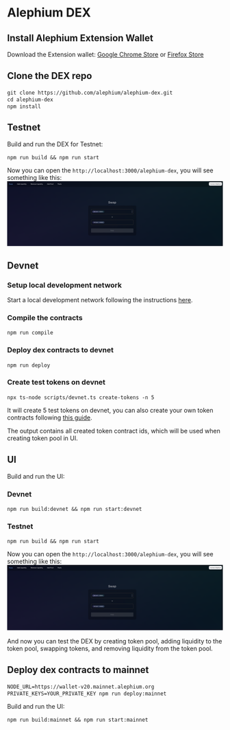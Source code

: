 # Alephium DEX

## Install Alephium Extension Wallet

Download the Extension wallet: [Google Chrome Store](https://chrome.google.com/webstore/detail/alephium-extension-wallet/gdokollfhmnbfckbobkdbakhilldkhcj) or [Firefox Store](https://addons.mozilla.org/en-US/firefox/addon/alephiumextensionwallet/)

## Clone the DEX repo

```
git clone https://github.com/alephium/alephium-dex.git
cd alephium-dex
npm install
```

## Testnet

Build and run the DEX for Testnet:

```
npm run build && npm run start
```

Now you can open the `http://localhost:3000/alephium-dex`, you will see something like this: ![](./images/dex-ui.png)

## Devnet

### Setup local development network

Start a local development network following the instructions [here](https://github.com/alephium/alephium-stack#devnet).

### Compile the contracts

```
npm run compile
```

### Deploy dex contracts to devnet

```
npm run deploy
```

### Create test tokens on devnet

```
npx ts-node scripts/devnet.ts create-tokens -n 5
```

It will create 5 test tokens on devnet, you can also create your own token contracts following [this guide](https://docs.alephium.org/dapps/getting-started).

The output contains all created token contract ids, which will be used when creating token pool in UI.

## UI

Build and run the UI:

### Devnet

```
npm run build:devnet && npm run start:devnet
```

### Testnet

```
npm run build && npm run start
```

Now you can open the `http://localhost:3000/alephium-dex`, you will see something like this: ![](./images/dex-ui.png)

And now you can test the DEX by creating token pool, adding liquidity to the token pool, swapping tokens, and removing liquidity from the token pool.

## Deploy dex contracts to mainnet

```
NODE_URL=https://wallet-v20.mainnet.alephium.org PRIVATE_KEYS=YOUR_PRIVATE_KEY npm run deploy:mainnet
```

Build and run the UI:

```
npm run build:mainnet && npm run start:mainnet
```
